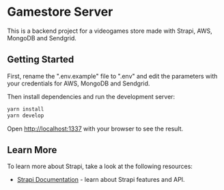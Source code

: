 # Gamestore Server

This is a backend project for a videogames store made with Strapi, AWS, MongoDB and Sendgrid.

## Getting Started

First, rename the ".env.example" file to ".env" and edit the parameters with your credentials for AWS, MongoDB and Sendgrid.

Then install dependencies and run the development server:

```bash
yarn install
yarn develop
```

Open [http://localhost:1337](http://localhost:1337) with your browser to see the result.

## Learn More

To learn more about Strapi, take a look at the following resources:

- [Strapi Documentation](https://strapi.io/documentation/developer-docs/latest/getting-started/introduction.html) - learn about Strapi features and API.
